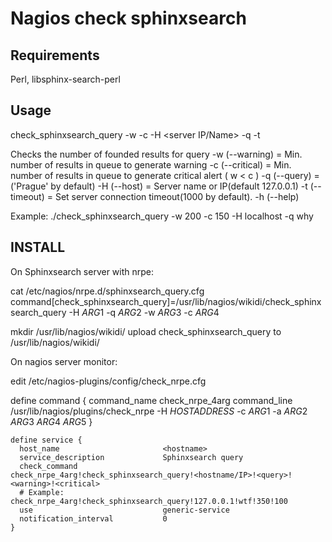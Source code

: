 Nagios check sphinxsearch
=========================

Requirements 
------------
Perl, libsphinx-search-perl

Usage
-----

check_sphinxsearch_query -w <warn> -c <crit> -H <server IP/Name> -q <query> -t <timeout>

   Checks the number of founded results for query
   -w (--warning)   = Min. number of results in queue to generate warning
   -c (--critical)  = Min. number of results in queue to generate critical alert ( w < c )
   -q (--query) = ('Prague' by default)
   -H (--host) = Server name or IP(default 127.0.0.1) 
   -t (--timeout)  = Set server connection timeout(1000 by default).
   -h (--help)

Example: ./check_sphinxsearch_query -w 200 -c 150 -H localhost -q why


INSTALL
-------

On Sphinxsearch server with nrpe:

 cat /etc/nagios/nrpe.d/sphinxsearch_query.cfg
  command[check_sphinxsearch_query]=/usr/lib/nagios/wikidi/check_sphinxsearch_query -H $ARG1$ -q $ARG2$ -w $ARG3$ -c $ARG4$

 mkdir /usr/lib/nagios/wikidi/
 upload check_sphinxsearch_query to /usr/lib/nagios/wikidi/

On nagios server monitor:

 edit /etc/nagios-plugins/config/check_nrpe.cfg
  
  define command {
   command_name    check_nrpe_4arg
   command_line    /usr/lib/nagios/plugins/check_nrpe -H $HOSTADDRESS$ -c $ARG1$ -a $ARG2$ $ARG3$ $ARG4$ $ARG5$
  }


``` edit /etc/nagios3/conf.d/<servername>.cfg :
define service {
  host_name                       <hostname>
  service_description             Sphinxsearch query
  check_command                   check_nrpe_4arg!check_sphinxsearch_query!<hostname/IP>!<query>!<warning>!<critical>
  # Example:             			check_nrpe_4arg!check_sphinxsearch_query!127.0.0.1!wtf!350!100
  use                             generic-service
  notification_interval           0
}
```
